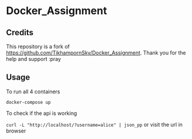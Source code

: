 # Docker_Assignment
## Credits
This repository is a fork of https://github.com/TikhampornSky/Docker_Assignment. 
Thank you for the help and support :pray

## Usage
To run all 4 containers

`docker-compose up`

To check if the api is working

`curl -L "http://localhost/?username=alice" | json_pp` or visit the url in browser

